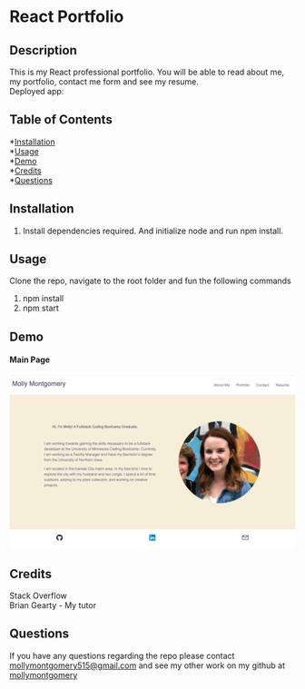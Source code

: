 # React Portfolio

  ## Description
  This is my React professional portfolio. You will be able to read about me, my portfolio, contact me form and see my resume.<br>
  Deployed app: 


  ## Table of Contents
  
  *[Installation](#installation)<br>
  *[Usage](#usage)<br>
  *[Demo](#demo)<br>
  *[Credits](#credits)<br>
  *[Questions](#questions)


  ## Installation
  1. Install dependencies required. And initialize node and run npm install.
  
  ## Usage
  Clone the repo, navigate to the root folder and fun the following commands

  1. npm install
  2. npm start 

  ## Demo
  #### Main Page
![Finished_Portfolio](src/assets/images/finishedPortfolio.jpg "Finished Portfolio")<br>

  ## Credits
  Stack Overflow <br> 
  Brian Gearty - My tutor

  ## Questions
  If you have any questions regarding the repo please contact mollymontgomery515@gmail.com and see my other work on my github at [mollymontgomery](https://www.github.com/mollymontgomery) 
